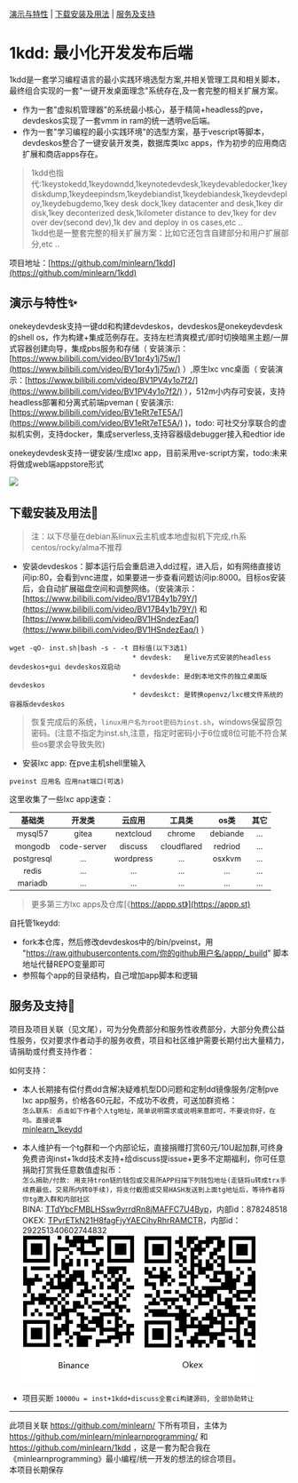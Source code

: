 [演示与特性](#演示与特性) | [下载安装及用法](#下载安装及用法) | [服务及支持](#服务及支持)

1kdd: 最小化开发发布后端
=====

1kdd是一套学习编程语言的最小实践环境选型方案,并相关管理工具和相关脚本，最终组合实现的一套"一键开发桌面理念"系统存在,及一套完整的相关扩展方案。  

 * 作为一套"虚拟机管理器"的系统最小核心，基于精简+headless的pve，devdeskos实现了一套vmm in ram的统一透明ve后端。    
 * 作为一套"学习编程的最小实践环境"的选型方案，基于vescript等脚本，devdeskos整合了一键安装开发类，数据库类lxc apps，作为初步的应用商店扩展和商店apps存在。    

> 1kdd也指代:1keystokedd,1keydowndd,1keynotedevdesk,1keydevabledocker,1keydiskdump,1keydeepindsm,1keydebiandist,1keydebiandesk,1keydevdeploy,1keydebugdemo,1key desk dock,1key datacenter and desk,1key dir disk,1key deconterized desk,1kilometer distance to dev,1key for dev over dev(second dev),1k dev and deploy in os cases,etc ..  
> 1kdd也是一整套完整的相关扩展方案：比如它还包含自建部分和用户扩展部分,etc ..

项目地址：[https://github.com/minlearn/1kdd](https://github.com/minlearn/1kdd)

演示与特性✨
-----

onekeydevdesk支持一键dd和构建devdeskos，devdeskos是onekeydevdesk的shell os，作为构建+集成范例存在。支持左栏清爽模式/即时切换暗黑主题/一屏式容器创建向导，集成pbs服务和存储（ 安装演示：[https://www.bilibili.com/video/BV1pr4y1j75w/](https://www.bilibili.com/video/BV1pr4y1j75w/) ）,原生lxc vnc桌面（ 安装演示：[https://www.bilibili.com/video/BV1PV4y1o7f2/](https://www.bilibili.com/video/BV1PV4y1o7f2/) ），512m小内存可安装，支持headless部署和分离式前端pveman ( 安装演示: [https://www.bilibili.com/video/BV1eRt7eTE5A/](https://www.bilibili.com/video/BV1eRt7eTE5A/) )，todo: 可社交分享联合的虚拟机实例，支持docker，集成serverless,支持容器级debugger接入和edtior ide  

onekeydevdesk支持一键安装/生成lxc app，目前采用ve-script方案，todo:未来将做成web端appstore形式  

![](https://github.com/minlearn/minlearnprogramming/raw/master/_build/assets/devdeskos.png)


下载安装及用法📄
-----

> 注：以下尽量在debian系linux云主机或本地虚拟机下完成,rh系centos/rocky/alma不推荐  

 * 安装devdeskos：脚本运行后会重启进入dd过程，进入后，如有网络直接访问ip:80，会看到vnc进度，如果要进一步查看问题访问ip:8000。目标os安装后，会自动扩展磁盘空间和调整网络。（安装演示：[https://www.bilibili.com/video/BV17B4y1b79Y/](https://www.bilibili.com/video/BV17B4y1b79Y/) 和 [https://www.bilibili.com/video/BV1HSndezEaq/](https://www.bilibili.com/video/BV1HSndezEaq/) ） 
```
wget -qO- inst.sh|bash -s - -t 目标值(以下3选1)
                               * devdesk:   是live方式安装的headless devdeskos+gui devdeskos双启动
                               * devdeskde: 是d到本地文件的独立桌面版devdeskos
                               * devdeskct: 是转换openvz/lxc根文件系统的容器版devdeskos
``` 
  
> 恢复完成后的系统，```linux用户名为root密码为inst.sh```，windows保留原包密码。(注意不指定为inst.sh,注意，指定时密码小于6位或8位可能不符合某些os要求会导致失败)   

 * 安装lxc app: 在pve主机shell里输入  
```
pveinst 应用名 应用nat端口(可选)
```  

这里收集了一些lxc app速查：

| 基础类            | 开发类        | 云应用      | 工具类       | os类     | 其它  | 
| :------:         | :-:          | :-:        | :-:         | :-:      | :-:  | 
| mysql57          | gitea        | nextcloud  | chrome      | debiande | ...  | 
| mongodb          | code-server  | discuss    | cloudflared | redriod  | ...  | 
| postgresql       | ...          | wordpress  | ...         | osxkvm   | ...  | 
| redis            | ...          | ...        | ...         | ...      | ...  | 
| mariadb          | ...          | ...        | ...         | ...      | ...  | 

> 更多第三方lxc apps及仓库[《https://appp.st》](https://appp.st)

自托管1keydd:   

 * fork本仓库，然后修改devdeskos中的/bin/pveinst，用 "https://raw.githubusercontents.com/你的github用户名/appp/_build" 脚本地址代替REPO变量即可  
 * 参照每个app的目录结构，自己增加app脚本和逻辑  


服务及支持👀
-----

项目及项目关联（见文尾），可为分免费部分和服务性收费部分，大部分免费公益性服务，仅对要求作者动手的服务收费，项目和社区维护需要长期付出大量精力，请捐助或付费支持作者：  

如何支持：

 * 本人长期接有偿付费dd含解决疑难机型DD问题和定制dd镜像服务/定制pve lxc app服务，价格各60元起，不成功不收费，可送加群资格：  
`怎么联系: 点击如下作者个人tg地址，简单说明需求或说明来意即可，不要说你好，在吗。直接说事`  
[minlearn_1keydd](https://t.me/minlearn_1keydd)

 * 本人维护有一个tg群和一个内部论坛，直接捐赠打赏60元/10U起加群,可终身免费咨询inst+1kdd技术支持+给discuss提issue+更多不定期福利，你可任意捐助打赏我任意数值虚拟币：  
`怎么捐助/付款: 用支持tron链的钱包或交易所APP扫描下列钱包地址(走链将u转成trx手续费最低，交易所内转0手续)，将支付截图或交易HASH发送到上面tg地址后，等待作者将你tg邀入群和内部社区`  
BINA: [TTdYbcFMBLHSsw9yrrdRn8jMAFFC7U4Byp](https://tronscan.io/#/address/TTdYbcFMBLHSsw9yrrdRn8jMAFFC7U4Byp)，内部id：878248518  
OKEX: [TPvrETkN21H8fagFjyYAECihyRhrRAMCTR](https://tronscan.io/#/address/TPvrETkN21H8fagFjyYAECihyRhrRAMCTR)，内部id：292251340602744832  
![](https://github.com/minlearn/minlearnprogramming/raw/master/_build/assets/donate.png)

* 项目买断
`10000u = inst+1kdd+discuss全套ci构建源码, 全部协助转让`

-----

此项目关联 https://github.com/minlearn/ 下所有项目，主体为 https://github.com/minlearn/minlearnprogramming/ 和 https://github.com/minlearn/1kdd ，这是一套为配合我在《minlearnprogramming》最小编程/统一开发的想法的综合项目。  
本项目长期保存

